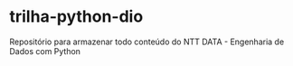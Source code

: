 # trilha-python-dio
Repositório para armazenar todo conteúdo do NTT DATA - Engenharia de Dados com Python
